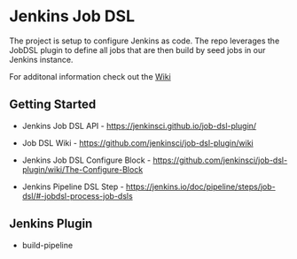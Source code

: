 # Jenkins Job DSL

The project is setup to configure Jenkins as code. The repo leverages the JobDSL plugin to define all jobs that are then build by seed jobs in our Jenkins instance.

For additonal information check out the [Wiki](https://github.com/jenkinsci/job-dsl-plugin/wiki)

## Getting Started

+ Jenkins Job DSL API -
<https://jenkinsci.github.io/job-dsl-plugin/>

+ Job DSL Wiki -
<https://github.com/jenkinsci/job-dsl-plugin/wiki>

+ Jenkins Job DSL Configure Block -
<https://github.com/jenkinsci/job-dsl-plugin/wiki/The-Configure-Block>

+ Jenkins Pipeline DSL Step - <https://jenkins.io/doc/pipeline/steps/job-dsl/#-jobdsl-process-job-dsls>

## Jenkins Plugin

+ build-pipeline

